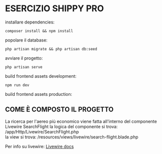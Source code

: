# ESERCIZIO SHIPPY PRO 


installare dependencies:
```shell
composer install && npm install
````
popolare il database:
```shell
php artisan migrate && php artisan db:seed 
```

avviare il progetto:

```shell
php artisan serve
```
build frontend assets development:
```shell
npm run dev 
```
build frontend assets production:



## COME È COMPOSTO IL PROGETTO
La ricerca per l'aereo più economico viene fatta all'interno del componente Livewire
SearchFlight 
la logica del componente si trova: /app/Http/Livewire/SearchFlight.php
<br>
la view si trova: /resources/views/livewire/search-flight.blade.php

Per info su livewire: <a href="https://laravel-livewire.com/docs/2.x/quickstart">Livewire docs</a>
 





